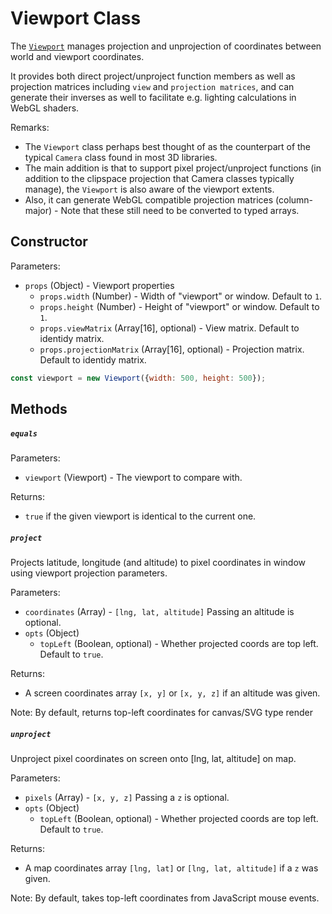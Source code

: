 
# Viewport Class

The [`Viewport`](https://github.com/uber/deck.gl/blob/master/src/lib/viewports/viewport.js) manages projection and unprojection of coordinates between world and viewport
coordinates.

It provides both direct project/unproject function members as well as
projection matrices including `view` and `projection matrices`, and
can generate their inverses as well to facilitate e.g. lighting calculations
in WebGL shaders.

Remarks:
* The `Viewport` class perhaps best thought of as the counterpart of the
  typical `Camera` class found in most 3D libraries.
* The main addition is that to support pixel project/unproject functions
  (in addition to the clipspace projection that Camera classes typically manage),
  the `Viewport` is also aware of the viewport extents.
* Also, it can generate WebGL compatible projection matrices (column-major) - Note
  that these still need to be converted to typed arrays.


## Constructor

Parameters:

- `props` (Object) - Viewport properties
  * `props.width` (Number) - Width of "viewport" or window. Default to `1`.
  * `props.height` (Number) - Height of "viewport" or window. Default to `1`.
  * `props.viewMatrix` (Array[16], optional) - View matrix. Default to identidy matrix.
  * `props.projectionMatrix` (Array[16], optional) - Projection matrix. Default to identidy matrix.

```js
const viewport = new Viewport({width: 500, height: 500});
```

## Methods

##### `equals`

Parameters:

- `viewport` (Viewport) - The viewport to compare with.

Returns:

- `true` if the given viewport is identical to the current one.

##### `project`

Projects latitude, longitude (and altitude) to pixel coordinates in window using
viewport projection parameters.

Parameters:

  - `coordinates` (Array) - `[lng, lat, altitude]` Passing an altitude is optional.
  - `opts` (Object)
    - `topLeft` (Boolean, optional) - Whether projected coords are top left. Default to `true`.

Returns:

  - A screen coordinates array `[x, y]` or `[x, y, z]` if an altitude was given.

Note: By default, returns top-left coordinates for canvas/SVG type render

##### `unproject`

Unproject pixel coordinates on screen onto [lng, lat, altitude] on map.

Parameters:

  - `pixels` (Array) - `[x, y, z]` Passing a `z` is optional.
  - `opts` (Object)
    - `topLeft` (Boolean, optional) - Whether projected coords are top left. Default to `true`.

Returns:

  - A map coordinates array `[lng, lat]` or `[lng, lat, altitude]` if a `z` was given.

Note: By default, takes top-left coordinates from JavaScript mouse events.
